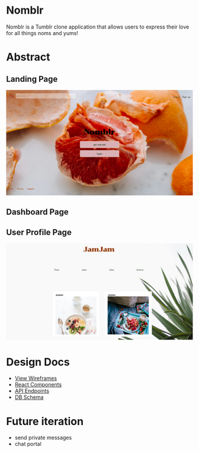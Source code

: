 # Nomblr

Nomblr is a Tumblr clone application that allows users to express their love for all things noms and yums!

# Abstract

## Landing Page

![](/phase1/landingpage.png)

## Dashboard Page

## User Profile Page

![](/phase1/userpage.png)

# Design Docs

- [View Wireframes](./wireframes)
- [React Components](./reactComp.md)
- [API Endpoints](./APIendpoints.md)
- [DB Schema](./schema.md)

# Future iteration

- send private messages
- chat portal
